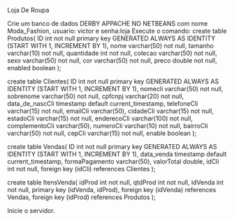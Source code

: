 <bm> Loja De Roupa</bm>

Crie um banco de dados DERBY APPACHE NO NETBEANS com nome Moda_Fashion,  usuario: victor e senha:loja
Execute o comando:
create table Produtos(
ID int not null primary key GENERATED ALWAYS AS IDENTITY
        (START WITH 1, INCREMENT BY 1),
nome varchar(50) not null,
tamanho varchar(10) not null,
quantidade int not null,
colecao varchar(50) not null,
sexo varchar(50) not null,
cor varchar(50) not null,
preco double not null,
enabled boolean
);

create table Clientes(
ID int not null primary key GENERATED ALWAYS AS IDENTITY
        (START WITH 1, INCREMENT BY 1),
nomecli varchar(50) not null,
sobrenome varchar(50) not null,
cpfcnpj varchar(20) not null,
data_de_nascCli timestamp default current_timestamp,
telefoneCli varchar(15) not null,
emailCli varchar(50),
cidadeCli varchar(15) not null,
estadoCli varchar(15) not null,
enderecoCli varchar(100) not null,
complementoCli varchar(50),
numeroCli varchar(10) not null,
bairroCli varchar(50) not null,
cepCli varchar(15) not null,
enable boolean
);

create table Vendas(
ID int not null primary key GENERATED ALWAYS AS IDENTITY
        (START WITH 1, INCREMENT BY 1),
data_venda timestamp default current_timestamp,
formaPagamento varchar(50),
valorTotal double,
idCli int not null,
foreign key (idCli) references Clientes
);

create table ItensVenda(
idProd int not null,
qtdProd int not null,
idVenda int not null,
primary key (idVenda, idProd),
foreign key (idVenda) references Vendas,
foreign key (idProd) references Produtos
);




Inicie o servidor.
